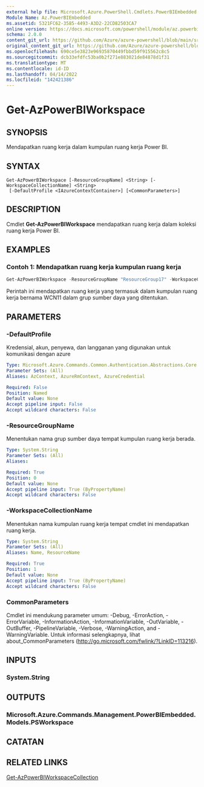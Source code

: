 ```yaml
---
external help file: Microsoft.Azure.PowerShell.Cmdlets.PowerBIEmbedded.dll-Help.xml
Module Name: Az.PowerBIEmbedded
ms.assetid: 5321FC62-3585-4493-A3D2-22CD82503CA7
online version: https://docs.microsoft.com/powershell/module/az.powerbiembedded/get-azpowerbiworkspace
schema: 2.0.0
content_git_url: https://github.com/Azure/azure-powershell/blob/main/src/PowerBIEmbedded/PowerBIEmbedded/help/Get-AzPowerBIWorkspace.md
original_content_git_url: https://github.com/Azure/azure-powershell/blob/main/src/PowerBIEmbedded/PowerBIEmbedded/help/Get-AzPowerBIWorkspace.md
ms.openlocfilehash: 690ce5e3823e96935870449fbbd59f915562c8c5
ms.sourcegitcommit: dcb33efdfc53ba0b2f271e883021de84878d1f31
ms.translationtype: MT
ms.contentlocale: id-ID
ms.lasthandoff: 04/14/2022
ms.locfileid: "142421386"
---
```

# Get-AzPowerBIWorkspace

## SYNOPSIS
Mendapatkan ruang kerja dalam kumpulan ruang kerja Power BI.

## SYNTAX

```
Get-AzPowerBIWorkspace [-ResourceGroupName] <String> [-WorkspaceCollectionName] <String>
 [-DefaultProfile <IAzureContextContainer>] [<CommonParameters>]
```

## DESCRIPTION
Cmdlet **Get-AzPowerBIWorkspace** mendapatkan ruang kerja dalam koleksi ruang kerja Power BI.

## EXAMPLES

### Contoh 1: Mendapatkan ruang kerja kumpulan ruang kerja
```powershell
Get-AzPowerBIWorkspace -ResourceGroupName "ResourceGroup17" -WorkspaceCollectionName "WCN11"
```

Perintah ini mendapatkan ruang kerja yang termasuk dalam kumpulan ruang kerja bernama WCN11 dalam grup sumber daya yang ditentukan.

## PARAMETERS

### -DefaultProfile
Kredensial, akun, penyewa, dan langganan yang digunakan untuk komunikasi dengan azure

```yaml
Type: Microsoft.Azure.Commands.Common.Authentication.Abstractions.Core.IAzureContextContainer
Parameter Sets: (All)
Aliases: AzContext, AzureRmContext, AzureCredential

Required: False
Position: Named
Default value: None
Accept pipeline input: False
Accept wildcard characters: False
```

### -ResourceGroupName
Menentukan nama grup sumber daya tempat kumpulan ruang kerja berada.

```yaml
Type: System.String
Parameter Sets: (All)
Aliases:

Required: True
Position: 0
Default value: None
Accept pipeline input: True (ByPropertyName)
Accept wildcard characters: False
```

### -WorkspaceCollectionName
Menentukan nama kumpulan ruang kerja tempat cmdlet ini mendapatkan ruang kerja.

```yaml
Type: System.String
Parameter Sets: (All)
Aliases: Name, ResourceName

Required: True
Position: 1
Default value: None
Accept pipeline input: True (ByPropertyName)
Accept wildcard characters: False
```

### CommonParameters
Cmdlet ini mendukung parameter umum: -Debug, -ErrorAction, -ErrorVariable, -InformationAction, -InformationVariable, -OutVariable, -OutBuffer, -PipelineVariable, -Verbose, -WarningAction, and -WarningVariable. Untuk informasi selengkapnya, lihat about_CommonParameters (http://go.microsoft.com/fwlink/?LinkID=113216).

## INPUTS

### System.String

## OUTPUTS

### Microsoft.Azure.Commands.Management.PowerBIEmbedded.Models.PSWorkspace

## CATATAN

## RELATED LINKS

[Get-AzPowerBIWorkspaceCollection](./Get-AzPowerBIWorkspaceCollection.md)


